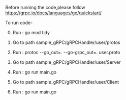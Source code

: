 Before running the code,please follow https://grpc.io/docs/languages/go/quickstart/ 

To run code-

0. Run : go mod tidy 

1. Go to path sample_gRPC/gRPCHandler/user/protos
2. Run : protoc --go_out=. --go-grpc_out=. user.proto 

3. Go to path sample_gRPC/gRPCHandler/user/Server
4. Run : go run main.go

5. Go to path sample_gRPC/gRPCHandler/user/Client
6. Run : go run main.go
